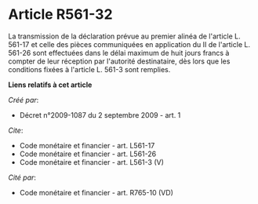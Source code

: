# Article R561-32

La transmission de la déclaration prévue au premier alinéa de l'article L. 561-17 et celle des pièces communiquées en
application du II de l'article L. 561-26 sont effectuées dans le délai maximum de huit jours francs à compter de leur
réception par l'autorité destinataire, dès lors que les conditions fixées à l'article L. 561-3 sont remplies.

**Liens relatifs à cet article**

_Créé par_:

  - Décret n°2009-1087 du 2 septembre 2009 - art. 1

_Cite_:

  - Code monétaire et financier - art. L561-17
  - Code monétaire et financier - art. L561-26
  - Code monétaire et financier - art. L561-3 (V)

_Cité par_:

  - Code monétaire et financier - art. R765-10 (VD)
